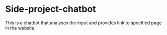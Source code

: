 # Side-project-chatbot

This is a chatbot that analyses the input and provides link to specified page in the website.
